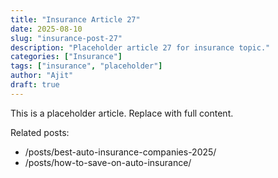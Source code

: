 ```yaml
---
title: "Insurance Article 27"
date: 2025-08-10
slug: "insurance-post-27"
description: "Placeholder article 27 for insurance topic."
categories: ["Insurance"]
tags: ["insurance", "placeholder"]
author: "Ajit"
draft: true
---
```


This is a placeholder article. Replace with full content.

Related posts:

- /posts/best-auto-insurance-companies-2025/
- /posts/how-to-save-on-auto-insurance/

